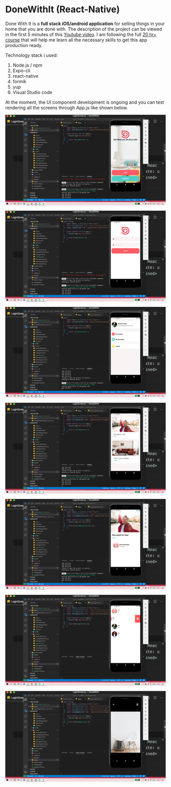 # DoneWithIt (React-Native)
Done With It is a **full stack iOS/android application** for selling things in your home that you are done with. The description of the project can be viewed in the first 5 minutes of this [Youtube video](https://www.youtube.com/watch?v=0-S5a0eXPoc&t=1s).
I am following the full [20 hr+ course](https://codewithmosh.com/p/the-ultimate-react-native-course) that will help me learn all the necessary skills to get this app production ready.

Technology stack i used:
  1. Node.js / npm
  2. Expo-cli
  3. react-native
  4. formik
  5. yup
  6. Visual Studio code 

At the moment, the UI component development is ongoing and you can test rendering all the screens through App.js like shown below.

![Welcome Screen](https://github.com/ShivankYadav/DoneWithIt/blob/master/images/HomePage.png)

![Login Screen](https://github.com/ShivankYadav/DoneWithIt/blob/master/images/LoginScreen.png)

![Accounts Screen](https://github.com/ShivankYadav/DoneWithIt/blob/master/images/AccountsScreen.png)

![Listings Screen](https://github.com/ShivankYadav/DoneWithIt/blob/master/images/ListingsScreen.png)

![Listing Details Screen](https://github.com/ShivankYadav/DoneWithIt/blob/master/images/ListingDetailsScreen.png)

![Messages Screen](https://github.com/ShivankYadav/DoneWithIt/blob/master/images/MessagesScreen.png)

![View Image Screen](https://github.com/ShivankYadav/DoneWithIt/blob/master/images/ViewImageScreen.png)
